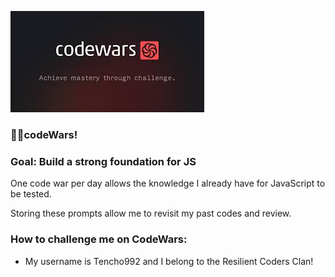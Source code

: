 ![alt text](imgs/codewars.jpeg)
  ### 🧙‍♂️codeWars!

  ### Goal: Build a strong foundation for JS
One code war per day allows the knowledge I already have for JavaScript to be tested.

Storing these prompts allow me to revisit my past codes and review. 

  ### How to challenge me on CodeWars:

- My username is Tencho992 and I belong to the Resilient Coders Clan! 

